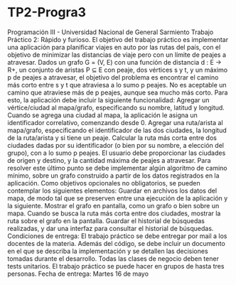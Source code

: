 # TP2-Progra3


Programación III - Universidad Nacional de General Sarmiento Trabajo Práctico 2: Rápido y furioso.
El objetivo del trabajo práctico es implementar una aplicación para planificar viajes en auto por las rutas del país,
con el objetivo de minimizar las distancias de viaje pero con un límite de peajes a atravesar. 
Dados un grafo G = (V, E) con una función de distancia d : E → R+,
un conjunto de aristas P ⊆ E con peaje,
dos vértices s y t,
y un máximo p de peajes a atravesar, el objetivo del problema es encontrar el camino más corto entre s y t que atraviesa a lo sumo p peajes. No es aceptable un camino que atraviese más de p peajes, aunque sea mucho más corto. Para esto, la aplicación debe incluir la siguiente funcionalidad:
Agregar un vértice/ciudad al mapa/grafo, especificando su nombre, latitud y longitud. Cuando se agrega una ciudad al mapa, la aplicación le asigna un identificador correlativo, comenzando desde 0.
Agregar una ruta/arista al mapa/grafo, especificando el identificador de las dos ciudades, la longitud de la ruta/arista y si tiene un peaje.
Calcular la ruta más corta entre dos ciudades dadas por su identificador (o bien por su nombre, a elección del grupo), con a lo sumo p peajes. El usuario debe proporcionar las ciudades de origen y destino, y la cantidad máxima de peajes a atravesar. Para resolver este último punto se debe implementar algún algoritmo de camino mínimo, sobre un grafo construido a partir de los datos registrados en la aplicación. Como objetivos opcionales no obligatorios, se pueden contemplar los siguientes elementos:
Guardar en archivos los datos del mapa, de modo tal que se preserven entre una ejecución de la aplicación y la siguiente.
Mostrar el grafo en pantalla, como un grafo o bien sobre un mapa. Cuando se busca la ruta más corta entre dos ciudades, mostrar la ruta sobre el grafo en la pantalla.
Guardar el historial de búsquedas realizadas, y dar una interfaz para consultar el historial de búsquedas. Condiciones de entrega: El trabajo práctico se debe entregar por mail a los docentes de la materia. Además del código, se debe incluir un documento en el que se describa la implementación y se detallen las decisiones tomadas durante el desarrollo. Todas las clases de negocio deben tener tests unitarios. El trabajo práctico se puede hacer en grupos de hasta tres personas. Fecha de entrega: Martes 16 de mayo
